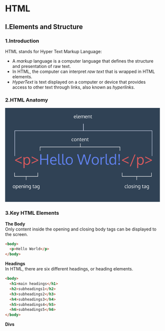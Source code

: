 # HTML

## I.Elements and Structure

### 1.Introduction

HTML stands for Hyper Text Markup Language:

- A *markup* language is a computer language that defines the structure and presentation of raw text.
- In HTML, the computer can interpret *raw text* that is wrapped in HTML elements.
- *HyperText* is text displayed on a computer or device that provides access to other text through links, also known as *hyperlinks*.


### 2.HTML Anatomy

![HTML Anatomy](img/0001.html_anatomy.png)


### 3.Key HTML Elements

**The Body**  
Only content inside the opening and closing body tags can be displayed to the screen.

```HTML
<body>
  <p>Hello World</p>
</body>
```

**Headings**  
In HTML, there are six different headings, or heading elements.

```HTML
<body>
  <h1>main headings</h1>
  <h2>subheadings1</h2>
  <h3>subheadings2</h3>
  <h4>subheadings3</h4>
  <h5>subheadings4</h5>
  <h6>subheadings5</h6>
</body>
```

**Divs**